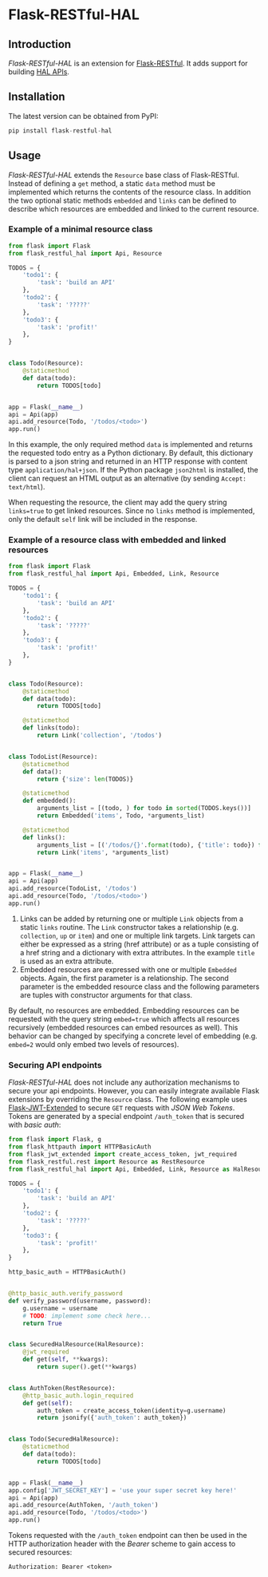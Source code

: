 # Flask-RESTful-HAL

## Introduction

*Flask-RESTful-HAL* is an extension for [Flask-RESTful](https://flask-restful.readthedocs.io/en/latest/). It adds
support for building [HAL APIs](http://stateless.co/hal_specification.html).

## Installation

The latest version can be obtained from PyPI:

```python
pip install flask-restful-hal
```

## Usage

*Flask-RESTful-HAL* extends the `Resource` base class of Flask-RESTful. Instead of defining a `get` method, a static
`data` method must be implemented which returns the contents of the resource class. In addition the two optional static
methods `embedded` and `links` can be defined to describe which resources are embedded and linked to the current
resource.

### Example of a minimal resource class

```python
from flask import Flask
from flask_restful_hal import Api, Resource

TODOS = {
    'todo1': {
        'task': 'build an API'
    },
    'todo2': {
        'task': '?????'
    },
    'todo3': {
        'task': 'profit!'
    },
}


class Todo(Resource):
    @staticmethod
    def data(todo):
        return TODOS[todo]


app = Flask(__name__)
api = Api(app)
api.add_resource(Todo, '/todos/<todo>')
app.run()
```

In this example, the only required method `data` is implemented and returns the requested todo entry as a Python
dictionary. By default, this dictionary is parsed to a json string and returned in an HTTP response with content type
`application/hal+json`. If the Python package `json2html` is installed, the client can request an HTML output as an
alternative (by sending `Accept: text/html`).

When requesting the resource, the client may add the query string `links=true` to get linked resources. Since no `links`
method is implemented, only the default `self` link will be included in the response.

### Example of a resource class with embedded and linked resources

```python
from flask import Flask
from flask_restful_hal import Api, Embedded, Link, Resource

TODOS = {
    'todo1': {
        'task': 'build an API'
    },
    'todo2': {
        'task': '?????'
    },
    'todo3': {
        'task': 'profit!'
    },
}


class Todo(Resource):
    @staticmethod
    def data(todo):
        return TODOS[todo]

    @staticmethod
    def links(todo):
        return Link('collection', '/todos')


class TodoList(Resource):
    @staticmethod
    def data():
        return {'size': len(TODOS)}

    @staticmethod
    def embedded():
        arguments_list = [(todo, ) for todo in sorted(TODOS.keys())]
        return Embedded('items', Todo, *arguments_list)

    @staticmethod
    def links():
        arguments_list = [('/todos/{}'.format(todo), {'title': todo}) for todo in sorted(TODOS.keys())]
        return Link('items', *arguments_list)


app = Flask(__name__)
api = Api(app)
api.add_resource(TodoList, '/todos')
api.add_resource(Todo, '/todos/<todo>')
app.run()
```

1. Links can be added by returning one or multiple `Link` objects from a static `links` routine. The `Link` constructor
   takes a relationship (e.g. `collection`, `up` or `item`) and one or multiple link targets. Link targets can either be
   expressed as a string (href attribute) or as a tuple consisting of a href string and a dictionary with extra
   attributes. In the example `title` is used as an extra attribute.
2. Embedded resources are expressed with one or multiple `Embedded` objects. Again, the first parameter is a
   relationship. The second parameter is the embedded resource class and the following parameters are tuples with
   constructor arguments for that class.

By default, no resources are embedded. Embedding resources can be requested with the query string `embed=true` which
affects all resources recursively (embedded resources can embed resources as well). This behavior can be changed by
specifying a concrete level of embedding (e.g. `embed=2` would only embed two levels of resources).

### Securing API endpoints

*Flask-RESTful-HAL* does not include any authorization mechanisms to secure your api endpoints. However, you can easily
integrate available Flask extensions by overriding the `Resource` class. The following example uses
[Flask-JWT-Extended](http://flask-jwt-extended.readthedocs.io/en/latest/) to secure `GET` requests with *JSON Web
Tokens*. Tokens are generated by a special endpoint `/auth_token` that is secured with *basic auth*:

```python
from flask import Flask, g
from flask_httpauth import HTTPBasicAuth
from flask_jwt_extended import create_access_token, jwt_required
from flask_restful.rest import Resource as RestResource
from flask_restful_hal import Api, Embedded, Link, Resource as HalResource

TODOS = {
    'todo1': {
        'task': 'build an API'
    },
    'todo2': {
        'task': '?????'
    },
    'todo3': {
        'task': 'profit!'
    },
}

http_basic_auth = HTTPBasicAuth()


@http_basic_auth.verify_password
def verify_password(username, password):
    g.username = username
    # TODO: implement some check here...
    return True


class SecuredHalResource(HalResource):
    @jwt_required
    def get(self, **kwargs):
        return super().get(**kwargs)


class AuthToken(RestResource):
    @http_basic_auth.login_required
    def get(self):
        auth_token = create_access_token(identity=g.username)
        return jsonify({'auth_token': auth_token})


class Todo(SecuredHalResource):
    @staticmethod
    def data(todo):
        return TODOS[todo]


app = Flask(__name__)
app.config['JWT_SECRET_KEY'] = 'use your super secret key here!'
api = Api(app)
api.add_resource(AuthToken, '/auth_token')
api.add_resource(Todo, '/todos/<todo>')
app.run()
```

Tokens requested with the `/auth_token` endpoint can then be used in the HTTP authorization header with the *Bearer*
scheme to gain access to secured resources:

```http
Authorization: Bearer <token>
```

